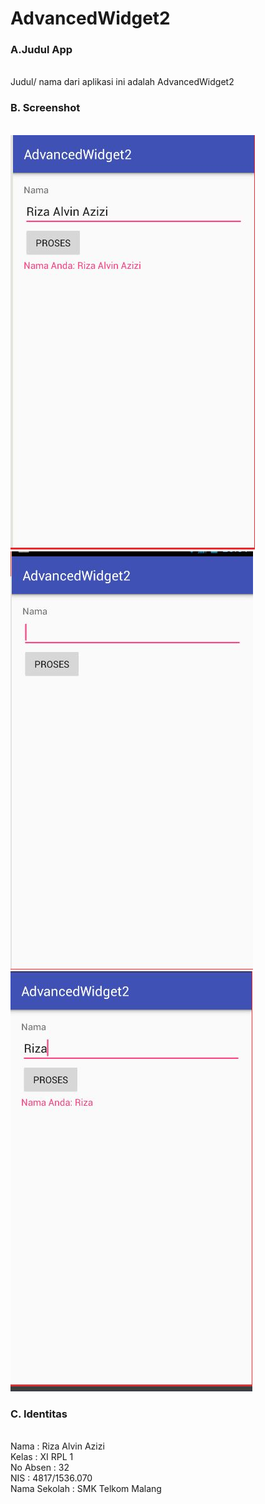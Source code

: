 # AdvancedWidget2

### A.Judul App
<br> Judul/ nama dari aplikasi ini adalah AdvancedWidget2

### B. Screenshot
<br>![Gambar1](https://github.com/rizaalvinazizi1234/AdvancedWidget2/blob/master/AdvancedWidget2.JPG)
<br>![Gambar2](https://github.com/rizaalvinazizi1234/AdvancedWidget2/blob/master/AdvancedWidget2a.JPG)
<br>![Gambar3](https://github.com/rizaalvinazizi1234/AdvancedWidget2/blob/master/AdvancedWidget2b.JPG)

### C. Identitas
<br>Nama : Riza Alvin Azizi
<br>Kelas : XI RPL 1
<br>No Absen : 32
<br>NIS : 4817/1536.070
<br>Nama Sekolah : SMK Telkom Malang
